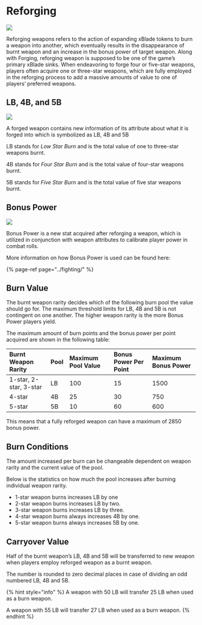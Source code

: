 # Reforging

![](https://github.com/ElasticBTC-XBT/CryptoWar-Wiki/tree/534c0aa13bb170622866cfb21d20deb8b8953046/.gitbook/assets/reforge.png)

Reforging weapons refers to the action of expanding xBlade tokens to burn a weapon into another, which eventually results in the disappearance of burnt weapon and an increase in the bonus power of target weapon. Along with Forging, reforging weapon is supposed to be one of the game’s primary xBlade sinks. When endeavoring to forge four or five-star weapons, players often acquire one or three-star weapons, which are fully employed in the reforging process to add a massive amounts of value to one of players’ preferred weapons. 

## LB, 4B, and 5B

![](https://github.com/ElasticBTC-XBT/CryptoWar-Wiki/tree/534c0aa13bb170622866cfb21d20deb8b8953046/.gitbook/assets/reforge-lb-4b-5b.png)

A forged weapon contains new information of its attribute about what it is forged into which is symbolized as LB, 4B and 5B

LB stands for _Low Star Burn_ and is the total value of one to three-star weapons burnt.

4B stands for _Four Star Burn_ and is the total value of four-star weapons burnt.

5B stands for _Five Star Burn_ and is the total value of five star weapons burnt.

## Bonus Power

![](https://github.com/ElasticBTC-XBT/CryptoWar-Wiki/tree/534c0aa13bb170622866cfb21d20deb8b8953046/.gitbook/assets/reforge-bonus-power.png)

Bonus Power is a new stat acquired after reforging a weapon, which is utilized in conjunction with weapon attributes to calibrate player power in combat rolls.

More information on how Bonus Power is used can be found here:

{% page-ref page="../fighting/" %}

## Burn Value

The burnt weapon rarity decides which of the following burn pool the value should go for. The maximum threshold limits for LB, 4B and 5B is not contingent on one another. The higher weapon rarity is the more Bonus Power players yield. 

The maximum amount of burn points and the bonus power per point acquired are shown in the following table:

| Burnt Weapon Rarity | Pool | Maximum Pool Value | Bonus Power Per Point | Maximum Bonus Power |
| :--- | :--- | :--- | :--- | :--- |
| 1-star, 2-star, 3-star | LB | 100 | 15 | 1500 |
| 4-star | 4B | 25 | 30 | 750 |
| 5-star | 5B | 10 | 60 | 600 |

This means that a fully reforged weapon can have a maximum of 2850 bonus power.

## Burn Conditions

The amount increased per burn can be changeable dependent on weapon rarity and the current value of the pool.

Below is the statistics on how much the pool increases after burning individual weapon rarity.

* 1-star weapon burns increases LB by one
* 2-star weapon burns increases LB by two.
* 3-star weapon burns increases LB by three.
* 4-star weapon burns always increases 4B by one.
* 5-star weapon burns always increases 5B by one.

## Carryover Value

Half of the burnt weapon’s LB, 4B and 5B will be transferred to new weapon when players employ reforged weapon as a burnt weapon.

The number is rounded to zero decimal places in case of dividing an odd numbered LB, 4B and 5B.

{% hint style="info" %}
A weapon with 50 LB will transfer 25 LB when used as a burn weapon.

A weapon with 55 LB will transfer 27 LB when used as a burn weapon.
{% endhint %}

